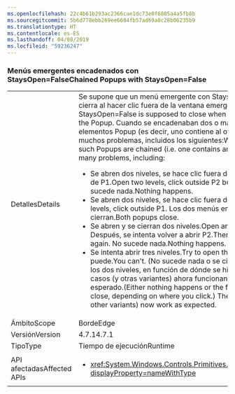 ```yaml
---
ms.openlocfilehash: 22c4b61b293ac2366cae1dc73e0f6805a4a5fb8b
ms.sourcegitcommit: 5b6d778ebb269ee6684fb57ad69a8c28b06235b9
ms.translationtype: HT
ms.contentlocale: es-ES
ms.lasthandoff: 04/08/2019
ms.locfileid: "59236247"
---
```

### <a name="chained-popups-with-staysopenfalse"></a><span data-ttu-id="1ea26-101">Menús emergentes encadenados con StaysOpen=False</span><span class="sxs-lookup"><span data-stu-id="1ea26-101">Chained Popups with StaysOpen=False</span></span>

|   |   |
|---|---|
|<span data-ttu-id="1ea26-102">Detalles</span><span class="sxs-lookup"><span data-stu-id="1ea26-102">Details</span></span>|<span data-ttu-id="1ea26-103">Se supone que un menú emergente con StaysOpen=False se cierra al hacer clic fuera de la ventana emergente.</span><span class="sxs-lookup"><span data-stu-id="1ea26-103">A Popup with StaysOpen=False is supposed to close when you click outside the Popup.</span></span> <span data-ttu-id="1ea26-104">Cuando se encadenaban dos o más de estos elementos Popup (es decir, uno contiene al otro), se producían muchos problemas, incluidos los siguientes:</span><span class="sxs-lookup"><span data-stu-id="1ea26-104">When two or more such Popups are chained (i.e. one contains another), there were many problems, including:</span></span><ul><li><span data-ttu-id="1ea26-105">Se abren dos niveles, se hace clic fuera de P2 pero dentro de P1.</span><span class="sxs-lookup"><span data-stu-id="1ea26-105">Open two levels, click outside P2 but inside P1.</span></span>  <span data-ttu-id="1ea26-106">No sucede nada.</span><span class="sxs-lookup"><span data-stu-id="1ea26-106">Nothing happens.</span></span></li><li><span data-ttu-id="1ea26-107">Se abren dos niveles, se hace clic fuera de P1.</span><span class="sxs-lookup"><span data-stu-id="1ea26-107">Open two levels, click outside P1.</span></span>  <span data-ttu-id="1ea26-108">Los dos menús emergentes se cierran.</span><span class="sxs-lookup"><span data-stu-id="1ea26-108">Both popups close.</span></span></li><li><span data-ttu-id="1ea26-109">Se abren y se cierran dos niveles.</span><span class="sxs-lookup"><span data-stu-id="1ea26-109">Open and close two levels.</span></span>  <span data-ttu-id="1ea26-110">Después, se intenta volver a abrir P2.</span><span class="sxs-lookup"><span data-stu-id="1ea26-110">Then try to open P2 again.</span></span>  <span data-ttu-id="1ea26-111">No sucede nada.</span><span class="sxs-lookup"><span data-stu-id="1ea26-111">Nothing happens.</span></span></li><li><span data-ttu-id="1ea26-112">Se intenta abrir tres niveles.</span><span class="sxs-lookup"><span data-stu-id="1ea26-112">Try to open three levels.</span></span>  <span data-ttu-id="1ea26-113">No se puede.</span><span class="sxs-lookup"><span data-stu-id="1ea26-113">You can't.</span></span>  <span data-ttu-id="1ea26-114">(No sucede nada o se cierra el primero de los dos niveles, en función de dónde se hizo clic). Estos casos (y otras variantes) ahora funcionan según lo esperado.</span><span class="sxs-lookup"><span data-stu-id="1ea26-114">(Either nothing happens or the first two levels close, depending on where you click.) These cases (and other variants) now work as expected.</span></span></li></ul>|
|<span data-ttu-id="1ea26-115">Ámbito</span><span class="sxs-lookup"><span data-stu-id="1ea26-115">Scope</span></span>|<span data-ttu-id="1ea26-116">Borde</span><span class="sxs-lookup"><span data-stu-id="1ea26-116">Edge</span></span>|
|<span data-ttu-id="1ea26-117">Versión</span><span class="sxs-lookup"><span data-stu-id="1ea26-117">Version</span></span>|<span data-ttu-id="1ea26-118">4.7.1</span><span class="sxs-lookup"><span data-stu-id="1ea26-118">4.7.1</span></span>|
|<span data-ttu-id="1ea26-119">Tipo</span><span class="sxs-lookup"><span data-stu-id="1ea26-119">Type</span></span>|<span data-ttu-id="1ea26-120">Tiempo de ejecución</span><span class="sxs-lookup"><span data-stu-id="1ea26-120">Runtime</span></span>|
|<span data-ttu-id="1ea26-121">API afectadas</span><span class="sxs-lookup"><span data-stu-id="1ea26-121">Affected APIs</span></span>|<ul><li><xref:System.Windows.Controls.Primitives.Popup.StaysOpen?displayProperty=nameWithType></li></ul>|

